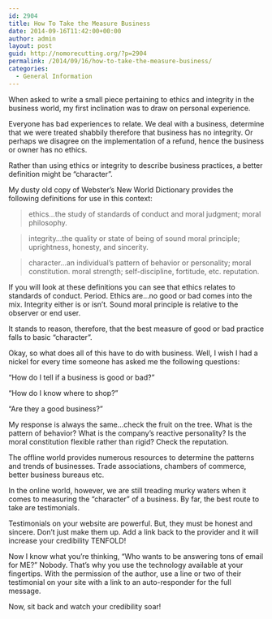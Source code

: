 ```yaml
---
id: 2904
title: How To Take the Measure Business
date: 2014-09-16T11:42:00+00:00
author: admin
layout: post
guid: http://nomorecutting.org/?p=2904
permalink: /2014/09/16/how-to-take-the-measure-business/
categories:
  - General Information
---
```

When asked to write a small piece pertaining to ethics and integrity in the business world, my first inclination was to draw on personal experience.

Everyone has bad experiences to relate. We deal with a business, determine that we were treated shabbily therefore that business has no integrity. Or perhaps we disagree on the implementation of a refund, hence the business or owner has no ethics.

Rather than using ethics or integrity to describe business practices, a better definition might be &#8220;character&#8221;.

My dusty old copy of Webster&#8217;s New World Dictionary provides the following definitions for use in this context:

>ethics&#8230;the study of standards of conduct and moral judgment; moral philosophy.

>integrity&#8230;the quality or state of being of sound moral principle; uprightness, honesty, and sincerity.

>character&#8230;an individual&#8217;s pattern of behavior or personality; moral constitution. moral strength; self-discipline, fortitude, etc. reputation.

If you will look at these definitions you can see that ethics relates to standards of conduct. Period. Ethics are&#8230;no good or bad comes into the mix. Integrity either is or isn&#8217;t. Sound moral principle is relative to the observer or end user.

It stands to reason, therefore, that the best measure of good or bad practice falls to basic &#8220;character&#8221;.

Okay, so what does all of this have to do with business. Well, I wish I had a nickel for every time someone has asked me the following questions:

&#8220;How do I tell if a business is good or bad?&#8221;

&#8220;How do I know where to shop?&#8221;

&#8220;Are they a good business?&#8221;

My response is always the same&#8230;check the fruit on the tree. What is the pattern of behavior? What is the company&#8217;s reactive personality? Is the moral constitution flexible rather than rigid? Check the reputation.

The offline world provides numerous resources to determine the patterns and trends of businesses. Trade associations, chambers of commerce, better business bureaus etc.

In the online world, however, we are still treading murky waters when it comes to measuring the &#8220;character&#8221; of a business. By far, the best route to take are testimonials.

Testimonials on your website are powerful. But, they must be honest and sincere. Don&#8217;t just make them up. Add a link back to the provider and it will increase your credibility TENFOLD!

Now I know what you&#8217;re thinking, &#8220;Who wants to be answering tons of email for ME?&#8221; Nobody. That&#8217;s why you use the technology available at your fingertips. With the permission of the author, use a line or two of their testimonial on your site with a link to an auto-responder for the full message.

Now, sit back and watch your credibility soar!